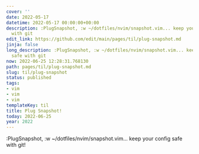 ```yaml
---
cover: ''
date: 2022-05-17
datetime: 2022-05-17 00:00:00+00:00
description: :PlugSnapshot, :w ~/dotfiles/nvim/snapshot.vim... keep your config safe
  with git
edit_link: https://github.com/edit/main/pages/til/plug-snapshot.md
jinja: false
long_description: :PlugSnapshot, :w ~/dotfiles/nvim/snapshot.vim... keep your config
  safe with git
now: 2022-06-25 12:28:31.768130
path: pages/til/plug-snapshot.md
slug: til/plug-snapshot
status: published
tags:
- vim
- vim
- vim
templateKey: til
title: Plug Snapshot!
today: 2022-06-25
year: 2022
---
```


:PlugSnapshot, :w ~/dotfiles/nvim/snapshot.vim... keep your config safe with git!